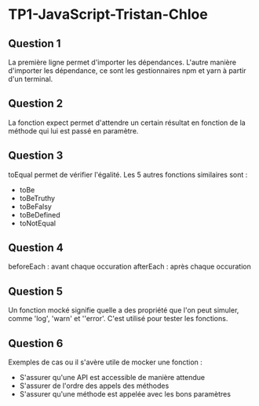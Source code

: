 # TP1-JavaScript-Tristan-Chloe

## Question 1 
La première ligne permet d'importer les dépendances.
L'autre manière d'importer les dépendance, ce sont les gestionnaires npm et yarn à partir d'un terminal.


## Question 2
La fonction expect permet d'attendre un certain résultat en fonction de la méthode qui lui est passé en paramètre.


## Question 3
toEqual permet de vérifier l'égalité.
Les 5 autres fonctions similaires sont :
* toBe
* toBeTruthy
* toBeFalsy
* toBeDefined
* toNotEqual


## Question 4
beforeEach : avant chaque occuration
afterEach : après chaque occuration


## Question 5
Un fonction mocké signifie quelle a des propriété que l'on peut simuler, comme 'log', 'warn' et ''error'.
C'est utilisé pour tester les fonctions.


## Question 6
Exemples de cas ou il s'avère utile de mocker une fonction :
* S'assurer qu'une API est accessible de manière attendue
* S'assurer de l'ordre des appels des méthodes
* S'assurer qu'une méthode est appelée avec les bons paramètres

